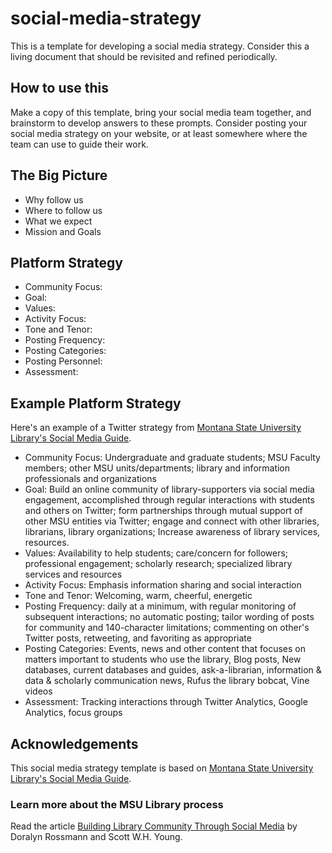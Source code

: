 # social-media-strategy
This is a template for developing a social media strategy. Consider this a living document that should be revisited and refined periodically. 
## How to use this
Make a copy of this template, bring your social media team together, and brainstorm to develop answers to these prompts. Consider posting your social media strategy on your website, or at least somewhere where the team can use to guide their work.
## The Big Picture
* Why follow us
* Where to follow us
* What we expect
* Mission and Goals
## Platform Strategy
* Community Focus: 
* Goal: 
* Values: 
* Activity Focus: 
* Tone and Tenor: 
* Posting Frequency: 
* Posting Categories:
* Posting Personnel: 
* Assessment:
## Example Platform Strategy
Here's an example of a Twitter strategy from [Montana State University Library's Social Media Guide](http://www.lib.montana.edu/about/social-media/). 
* Community Focus: Undergraduate and graduate students; MSU Faculty members; other MSU units/departments; library and information professionals and organizations
* Goal: Build an online community of library-supporters via social media engagement, accomplished through regular interactions with students and others on Twitter; form partnerships through mutual support of other MSU entities via Twitter; engage and connect with other libraries, librarians, library organizations; Increase awareness of library services, resources.
* Values: Availability to help students; care/concern for followers; professional engagement; scholarly research; specialized library services and resources
* Activity Focus: Emphasis information sharing and social interaction
* Tone and Tenor: Welcoming, warm, cheerful, energetic
* Posting Frequency: daily at a minimum, with regular monitoring of subsequent interactions; no automatic posting; tailor wording of posts for community and 140-character limitations; commenting on other's Twitter posts, retweeting, and favoriting as appropriate
* Posting Categories: Events, news and other content that focuses on matters important to students who use the library, Blog posts, New databases, current databases and guides, ask-a-librarian, information & data & scholarly communication news, Rufus the library bobcat, Vine videos
* Assessment: Tracking interactions through Twitter Analytics, Google Analytics, focus groups
## Acknowledgements
This social media strategy template is based on [Montana State University Library's Social Media Guide](http://www.lib.montana.edu/about/social-media/). 
### Learn more about the MSU Library process
Read the article [Building Library Community Through Social Media](http://scholarworks.montana.edu/xmlui/handle/1/9112) by Doralyn Rossmann and Scott W.H. Young.

